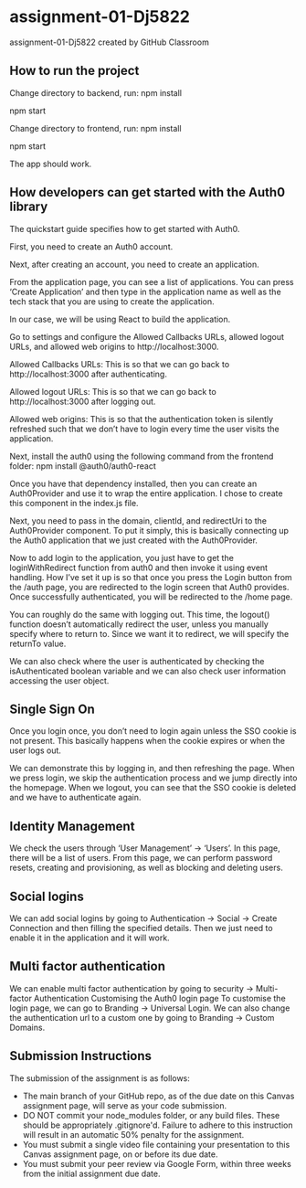 # assignment-01-Dj5822
assignment-01-Dj5822 created by GitHub Classroom

## How to run the project
Change directory to backend, 
run: npm install

npm start

Change directory to frontend,
run: npm install

npm start

The app should work.

## How developers can get started with the Auth0 library
The quickstart guide specifies how to get started with Auth0.

First, you need to create an Auth0 account.

Next, after creating an account, you need to create an application.

From the application page, you can see a list of applications. You can press ‘Create Application’ and then type in the application name as well as the tech stack that you are using to create the application.

In our case, we will be using React to build the application.

Go to settings and configure the Allowed Callbacks URLs, allowed logout URLs, and allowed web origins to http://localhost:3000. 

Allowed Callbacks URLs: This is so that we can go back to http://localhost:3000 after authenticating.

Allowed logout URLs: This is so that we can go back to http://localhost:3000 after logging out. 

Allowed web origins: This is so that the authentication token is silently refreshed such that we don’t have to login every time the user visits the application.

Next, install the auth0 using the following command from the frontend folder:
npm install @auth0/auth0-react

Once you have that dependency installed, then you can create an Auth0Provider and use it to wrap the entire application. I chose to create this component in the index.js file. 

Next, you need to pass in the domain, clientId, and redirectUri to the Auth0Provider component. To put it simply, this is basically connecting up the Auth0 application that we just created with the Auth0Provider.

Now to add login to the application, you just have to get the loginWithRedirect function from auth0 and then invoke it using event handling. How I’ve set it up is so that once you press the Login button from the /auth page, you are redirected to the login screen that Auth0 provides. Once successfully authenticated, you will be redirected to the /home page.

You can roughly do the same with logging out. This time, the logout() function doesn’t automatically redirect the user, unless you manually specify where to return to. Since we want it to redirect, we will specify the returnTo value.

We can also check where the user is authenticated by checking the isAuthenticated boolean variable and we can also check user information accessing the user object.

## Single Sign On
Once you login once, you don’t need to login again unless the SSO cookie is not present. This basically happens when the cookie expires or when the user logs out.

We can demonstrate this by logging in, and then refreshing the page. When we press login, we skip the authentication process and we jump directly into the homepage. When we logout, you can see that the SSO cookie is deleted and we have to authenticate again.

## Identity Management
We check the users through ‘User Management’ → ‘Users’. In this page, there will be a list of users. From this page, we can perform password resets, creating and provisioning, as well as blocking and deleting users.

## Social logins
We can add social logins by going to Authentication → Social → Create Connection and then filling the specified details. Then we just need to enable it in the application and it will work.

## Multi factor authentication
We can enable multi factor authentication by going to security → Multi-factor Authentication
Customising the Auth0 login page
To customise the login page, we can go to Branding → Universal Login. We can also change the authentication url to a custom one by going to Branding → Custom Domains.

## Submission Instructions
The submission of the assignment is as follows:
- The main branch of your GitHub repo, as of the due date on this Canvas assignment page, will serve as your code submission.
- DO NOT commit your node_modules folder, or any build files. These should be appropriately .gitignore'd. 
  Failure to adhere to this instruction will result in an automatic 50% penalty for the assignment.
- You must submit a single video file containing your presentation to this Canvas assignment page, on or before its due date.
- You must submit your peer review via Google Form, within three weeks from the initial assignment due date.
